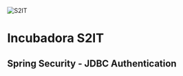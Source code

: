 ![S2IT](https://encrypted-tbn0.gstatic.com/images?q=tbn:ANd9GcQ-C2_s4n3abIvBV1oM0RYy39fvGRXyqB8ZPKTyNGofo2IOcvxr)

# Incubadora S2IT

## Spring Security - JDBC Authentication
